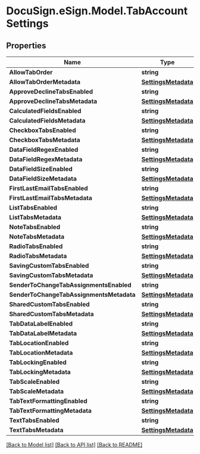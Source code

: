 # DocuSign.eSign.Model.TabAccountSettings
## Properties

Name | Type | Description | Notes
------------ | ------------- | ------------- | -------------
**AllowTabOrder** | **string** |  | [optional] 
**AllowTabOrderMetadata** | [**SettingsMetadata**](SettingsMetadata.md) |  | [optional] 
**ApproveDeclineTabsEnabled** | **string** |  | [optional] 
**ApproveDeclineTabsMetadata** | [**SettingsMetadata**](SettingsMetadata.md) |  | [optional] 
**CalculatedFieldsEnabled** | **string** |  | [optional] 
**CalculatedFieldsMetadata** | [**SettingsMetadata**](SettingsMetadata.md) |  | [optional] 
**CheckboxTabsEnabled** | **string** |  | [optional] 
**CheckboxTabsMetadata** | [**SettingsMetadata**](SettingsMetadata.md) |  | [optional] 
**DataFieldRegexEnabled** | **string** |  | [optional] 
**DataFieldRegexMetadata** | [**SettingsMetadata**](SettingsMetadata.md) |  | [optional] 
**DataFieldSizeEnabled** | **string** |  | [optional] 
**DataFieldSizeMetadata** | [**SettingsMetadata**](SettingsMetadata.md) |  | [optional] 
**FirstLastEmailTabsEnabled** | **string** |  | [optional] 
**FirstLastEmailTabsMetadata** | [**SettingsMetadata**](SettingsMetadata.md) |  | [optional] 
**ListTabsEnabled** | **string** |  | [optional] 
**ListTabsMetadata** | [**SettingsMetadata**](SettingsMetadata.md) |  | [optional] 
**NoteTabsEnabled** | **string** |  | [optional] 
**NoteTabsMetadata** | [**SettingsMetadata**](SettingsMetadata.md) |  | [optional] 
**RadioTabsEnabled** | **string** |  | [optional] 
**RadioTabsMetadata** | [**SettingsMetadata**](SettingsMetadata.md) |  | [optional] 
**SavingCustomTabsEnabled** | **string** |  | [optional] 
**SavingCustomTabsMetadata** | [**SettingsMetadata**](SettingsMetadata.md) |  | [optional] 
**SenderToChangeTabAssignmentsEnabled** | **string** |  | [optional] 
**SenderToChangeTabAssignmentsMetadata** | [**SettingsMetadata**](SettingsMetadata.md) |  | [optional] 
**SharedCustomTabsEnabled** | **string** |  | [optional] 
**SharedCustomTabsMetadata** | [**SettingsMetadata**](SettingsMetadata.md) |  | [optional] 
**TabDataLabelEnabled** | **string** |  | [optional] 
**TabDataLabelMetadata** | [**SettingsMetadata**](SettingsMetadata.md) |  | [optional] 
**TabLocationEnabled** | **string** |  | [optional] 
**TabLocationMetadata** | [**SettingsMetadata**](SettingsMetadata.md) |  | [optional] 
**TabLockingEnabled** | **string** |  | [optional] 
**TabLockingMetadata** | [**SettingsMetadata**](SettingsMetadata.md) |  | [optional] 
**TabScaleEnabled** | **string** |  | [optional] 
**TabScaleMetadata** | [**SettingsMetadata**](SettingsMetadata.md) |  | [optional] 
**TabTextFormattingEnabled** | **string** |  | [optional] 
**TabTextFormattingMetadata** | [**SettingsMetadata**](SettingsMetadata.md) |  | [optional] 
**TextTabsEnabled** | **string** |  | [optional] 
**TextTabsMetadata** | [**SettingsMetadata**](SettingsMetadata.md) |  | [optional] 

[[Back to Model list]](../README.md#documentation-for-models) [[Back to API list]](../README.md#documentation-for-api-endpoints) [[Back to README]](../README.md)

